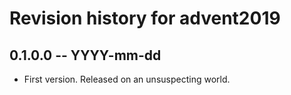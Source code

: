 # Revision history for advent2019

## 0.1.0.0 -- YYYY-mm-dd

* First version. Released on an unsuspecting world.

